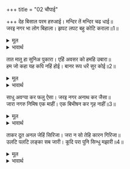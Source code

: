 +++
title = "02 चौपाई"

+++
देह बिसाल परम हरुआई। मन्दिर तें मन्दिर चढ धाई॥  
जरइ नगर भा लोग बिहाला। झपट लपट बहु कोटि कराला॥1॥  

<details><summary>मूल</summary>

देह बिसाल परम हरुआई। मन्दिर तें मन्दिर चढ धाई॥  
जरइ नगर भा लोग बिहाला। झपट लपट बहु कोटि कराला॥1॥  
</details>

<details><summary>भावार्थ</summary>

देह बडी विशाल, परन्तु बहुत ही हल्की (फुर्तीली) है। वे दौडकर एक महल से दूसरे महल पर चढ जाते हैं। नगर जल रहा है लोग बेहाल हो गए हैं। आग की करोडों भयङ्कर लपटें झपट रही हैं॥1॥  
</details>

तात मातु हा सुनिअ पुकारा। एहिं अवसर को हमहि उबारा॥  
हम जो कहा यह कपि नहिं होई। बानर रूप धरें सुर कोई॥2॥  

<details><summary>मूल</summary>

तात मातु हा सुनिअ पुकारा। एहिं अवसर को हमहि उबारा॥  
हम जो कहा यह कपि नहिं होई। बानर रूप धरें सुर कोई॥2॥  
</details>

<details><summary>भावार्थ</summary>

हाय बप्पा! हाय मैया! इस अवसर पर हमें कौन बचाएगा? (चारों ओर) यही पुकार सुनाई पड रही है। हमने तो पहले ही कहा था कि यह वानर नहीं है, वानर का रूप धरे कोई देवता है!॥2॥  
</details>

साधु अवग्या कर फलु ऐसा। जरइ नगर अनाथ कर जैसा॥  
जारा नगरु निमिष एक माहीं। एक बिभीषन कर गृह नाहीं॥3॥  

<details><summary>मूल</summary>

साधु अवग्या कर फलु ऐसा। जरइ नगर अनाथ कर जैसा॥  
जारा नगरु निमिष एक माहीं। एक बिभीषन कर गृह नाहीं॥3॥  
</details>

<details><summary>भावार्थ</summary>

साधु के अपमान का यह फल है कि नगर, अनाथ के नगर की तरह जल रहा है। हनुमान्‌जी ने एक ही क्षण में सारा नगर जला डाला। एक विभीषण का घर नहीं जलाया॥3॥  
</details>

ताकर दूत अनल जेहिं सिरिजा। जरा न सो तेहि कारन गिरिजा॥  
उलटि पलटि लङ्का सब जारी। कूदि परा पुनि सिन्धु मझारी॥4॥  

<details><summary>मूल</summary>

ताकर दूत अनल जेहिं सिरिजा। जरा न सो तेहि कारन गिरिजा॥  
उलटि पलटि लङ्का सब जारी। कूदि परा पुनि सिन्धु मझारी॥4॥  
</details>

<details><summary>भावार्थ</summary>

(शिवजी कहते हैं-) हे पार्वती! जिन्होन्ने अग्नि को बनाया, हनुमान्‌जी उन्हीं के दूत हैं। इसी कारण वे अग्नि से नहीं जले। हनुमान्‌जी ने उलट-पलटकर (एक ओर से दूसरी ओर तक) सारी लङ्का जला दी। फिर वे समुद्र में कूद पडे॥  
</details>

